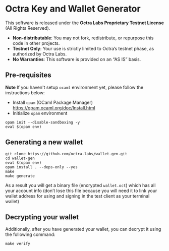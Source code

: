 # Octra Key and Wallet Generator

This software is released under the **Octra Labs Proprietary Testnet License** (All Rights Reserved).

- **Non-distributable**: You may not fork, redistribute, or repurpose this code in other projects.
- **Testnet Only**: Your use is strictly limited to Octra’s testnet phase, as authorized by Octra Labs.
- **No Warranties**: This software is provided on an “AS IS” basis.

## Pre-requisites

**Note** If you haven't setup `ocaml` environment yet, please follow the instructions below:

- Install `opam` (OCaml Package Manager) https://opam.ocaml.org/doc/Install.html
- Initialize `opam` environment
```shell
opam init --disable-sandboxing -y
eval $(opam env)
```

## Generating a new wallet

```shell
git clone https://github.com/octra-labs/wallet-gen.git
cd wallet-gen
eval $(opam env)
opam install . --deps-only --yes
make
make generate
```

As a result you will get a binary file (encrypted `wallet.oct`) which has all your account info (don’t lose this file because you will need it to link your wallet address for using and signing in the test client as your terminal wallet)

## Decrypting your wallet

Additionally, after you have generated your wallet, you can decrypt it using the following command:

```shell
make verify
```
